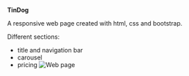**TinDog**

A responsive web page created with html, css and bootstrap.

Different sections:
* title and navigation bar
* carousel
* pricing
![Web page](https://user-images.githubusercontent.com/100344326/206524028-978278f8-b954-43d3-9c6e-1899a616b1c4.jpg)
